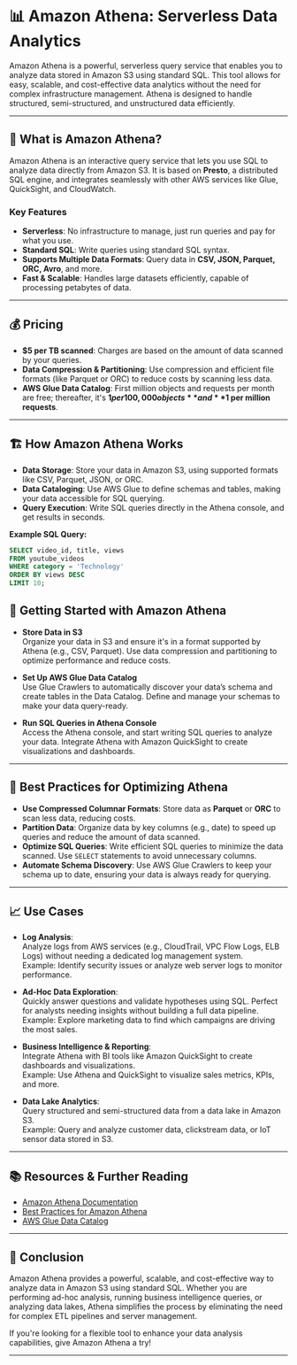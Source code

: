 # 📊 Amazon Athena: Serverless Data Analytics

Amazon Athena is a powerful, serverless query service that enables you to analyze data stored in Amazon S3 using standard SQL. This tool allows for easy, scalable, and cost-effective data analytics without the need for complex infrastructure management. Athena is designed to handle structured, semi-structured, and unstructured data efficiently.

---

## 🌟 What is Amazon Athena?

Amazon Athena is an interactive query service that lets you use SQL to analyze data directly from Amazon S3. It is based on **Presto**, a distributed SQL engine, and integrates seamlessly with other AWS services like Glue, QuickSight, and CloudWatch.

### **Key Features**
- **Serverless**: No infrastructure to manage, just run queries and pay for what you use.
- **Standard SQL**: Write queries using standard SQL syntax.
- **Supports Multiple Data Formats**: Query data in **CSV, JSON, Parquet, ORC, Avro**, and more.
- **Fast & Scalable**: Handles large datasets efficiently, capable of processing petabytes of data.

---

## 💰 Pricing

- **$5 per TB scanned**: Charges are based on the amount of data scanned by your queries.
- **Data Compression & Partitioning**: Use compression and efficient file formats (like Parquet or ORC) to reduce costs by scanning less data.
- **AWS Glue Data Catalog**: First million objects and requests per month are free; thereafter, it's **$1 per 100,000 objects** and **$1 per million requests**.

---

## 🏗️ How Amazon Athena Works

- **Data Storage**: Store your data in Amazon S3, using supported formats like CSV, Parquet, JSON, or ORC.
- **Data Cataloging**: Use AWS Glue to define schemas and tables, making your data accessible for SQL querying.
- **Query Execution**: Write SQL queries directly in the Athena console, and get results in seconds.

**Example SQL Query:**
```sql
SELECT video_id, title, views
FROM youtube_videos
WHERE category = 'Technology'
ORDER BY views DESC
LIMIT 10;
```
## 🚀 Getting Started with Amazon Athena

- **Store Data in S3**  
  Organize your data in S3 and ensure it's in a format supported by Athena (e.g., CSV, Parquet). Use data compression and partitioning to optimize performance and reduce costs.

- **Set Up AWS Glue Data Catalog**  
  Use Glue Crawlers to automatically discover your data’s schema and create tables in the Data Catalog. Define and manage your schemas to make your data query-ready.

- **Run SQL Queries in Athena Console**  
  Access the Athena console, and start writing SQL queries to analyze your data. Integrate Athena with Amazon QuickSight to create visualizations and dashboards.

---

## 🔧 Best Practices for Optimizing Athena

- **Use Compressed Columnar Formats**: Store data as **Parquet** or **ORC** to scan less data, reducing costs.
- **Partition Data**: Organize data by key columns (e.g., date) to speed up queries and reduce the amount of data scanned.
- **Optimize SQL Queries**: Write efficient SQL queries to minimize the data scanned. Use `SELECT` statements to avoid unnecessary columns.
- **Automate Schema Discovery**: Use AWS Glue Crawlers to keep your schema up to date, ensuring your data is always ready for querying.

---

## 📈 Use Cases

- **Log Analysis**:  
  Analyze logs from AWS services (e.g., CloudTrail, VPC Flow Logs, ELB Logs) without needing a dedicated log management system.  
  Example: Identify security issues or analyze web server logs to monitor performance.

- **Ad-Hoc Data Exploration**:  
  Quickly answer questions and validate hypotheses using SQL. Perfect for analysts needing insights without building a full data pipeline.  
  Example: Explore marketing data to find which campaigns are driving the most sales.

- **Business Intelligence & Reporting**:  
  Integrate Athena with BI tools like Amazon QuickSight to create dashboards and visualizations.  
  Example: Use Athena and QuickSight to visualize sales metrics, KPIs, and more.

- **Data Lake Analytics**:  
  Query structured and semi-structured data from a data lake in Amazon S3.  
  Example: Query and analyze customer data, clickstream data, or IoT sensor data stored in S3.

---

## 📚 Resources & Further Reading

- [Amazon Athena Documentation](https://docs.aws.amazon.com/athena/)
- [Best Practices for Amazon Athena](https://aws.amazon.com/blogs/big-data/top-10-performance-tuning-tips-for-amazon-athena/)
- [AWS Glue Data Catalog](https://aws.amazon.com/glue/)

---

## 💬 Conclusion

Amazon Athena provides a powerful, scalable, and cost-effective way to analyze data in Amazon S3 using standard SQL. Whether you are performing ad-hoc analysis, running business intelligence queries, or analyzing data lakes, Athena simplifies the process by eliminating the need for complex ETL pipelines and server management.

If you're looking for a flexible tool to enhance your data analysis capabilities, give Amazon Athena a try!

---


